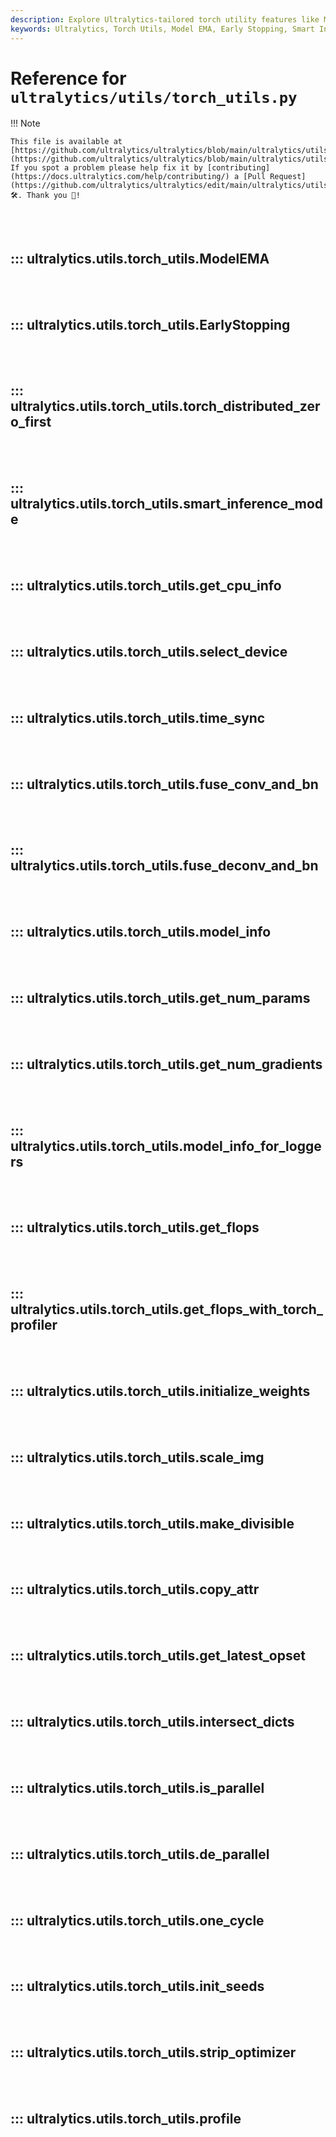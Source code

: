 ```yaml
---
description: Explore Ultralytics-tailored torch utility features like Model EMA, early stopping, smart inference, image scaling, get_flops, and many more.
keywords: Ultralytics, Torch Utils, Model EMA, Early Stopping, Smart Inference, Get CPU Info, Time Sync, Fuse Deconv and bn, Get num params, Get FLOPs, Scale img, Copy attr, Intersect dicts, De_parallel, Init seeds, Profile
---
```


# Reference for `ultralytics/utils/torch_utils.py`

!!! Note

    This file is available at [https://github.com/ultralytics/ultralytics/blob/main/ultralytics/utils/torch_utils.py](https://github.com/ultralytics/ultralytics/blob/main/ultralytics/utils/torch_utils.py). If you spot a problem please help fix it by [contributing](https://docs.ultralytics.com/help/contributing/) a [Pull Request](https://github.com/ultralytics/ultralytics/edit/main/ultralytics/utils/torch_utils.py) 🛠️. Thank you 🙏!

<br><br>

## ::: ultralytics.utils.torch_utils.ModelEMA

<br><br>

## ::: ultralytics.utils.torch_utils.EarlyStopping

<br><br>

## ::: ultralytics.utils.torch_utils.torch_distributed_zero_first

<br><br>

## ::: ultralytics.utils.torch_utils.smart_inference_mode

<br><br>

## ::: ultralytics.utils.torch_utils.get_cpu_info

<br><br>

## ::: ultralytics.utils.torch_utils.select_device

<br><br>

## ::: ultralytics.utils.torch_utils.time_sync

<br><br>

## ::: ultralytics.utils.torch_utils.fuse_conv_and_bn

<br><br>

## ::: ultralytics.utils.torch_utils.fuse_deconv_and_bn

<br><br>

## ::: ultralytics.utils.torch_utils.model_info

<br><br>

## ::: ultralytics.utils.torch_utils.get_num_params

<br><br>

## ::: ultralytics.utils.torch_utils.get_num_gradients

<br><br>

## ::: ultralytics.utils.torch_utils.model_info_for_loggers

<br><br>

## ::: ultralytics.utils.torch_utils.get_flops

<br><br>

## ::: ultralytics.utils.torch_utils.get_flops_with_torch_profiler

<br><br>

## ::: ultralytics.utils.torch_utils.initialize_weights

<br><br>

## ::: ultralytics.utils.torch_utils.scale_img

<br><br>

## ::: ultralytics.utils.torch_utils.make_divisible

<br><br>

## ::: ultralytics.utils.torch_utils.copy_attr

<br><br>

## ::: ultralytics.utils.torch_utils.get_latest_opset

<br><br>

## ::: ultralytics.utils.torch_utils.intersect_dicts

<br><br>

## ::: ultralytics.utils.torch_utils.is_parallel

<br><br>

## ::: ultralytics.utils.torch_utils.de_parallel

<br><br>

## ::: ultralytics.utils.torch_utils.one_cycle

<br><br>

## ::: ultralytics.utils.torch_utils.init_seeds

<br><br>

## ::: ultralytics.utils.torch_utils.strip_optimizer

<br><br>

## ::: ultralytics.utils.torch_utils.profile

<br><br>
